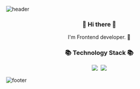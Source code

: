 ![header](https://capsule-render.vercel.app/api?type=Waving&color=007E7E&height=200&section=header&text=Gitsunmin&fontColor=F4631E&fontAlignX=45&fontAlignY=35&fontSize=80&animation=twinkling)

<h3 align="center"> 👋 Hi there 👋 </h3>
<p align="center">
I'm Frontend developer. 🌱 
</p>
<h3 align="center">📚 Technology Stack 📚</h3>
<p align="center">
  <img src="https://img.shields.io/badge/-JavaScript-yellow"/>&nbsp
  <img src="https://img.shields.io/badge/-TypeScript-blue"/>
</p>

![footer](https://capsule-render.vercel.app/api?type=Waving&color=007E7E&height=150&section=footer)
